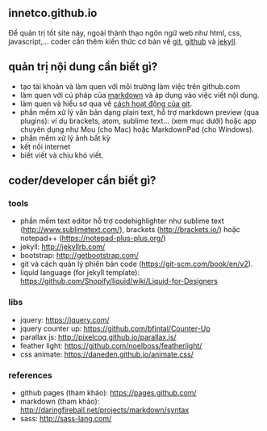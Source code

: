 ## innetco.github.io

Để quản trị tốt site này, ngoài thành thạo ngôn ngữ web như html, css, javascript,... coder cần thêm kiến thức cơ bản về [git][1], [github][2] và [jekyll][3].

## quản trị nội dung cần biết gì?
- tạo tài khoản và làm quen với môi trường làm việc trên github.com
- làm quen với cú pháp của [markdown](http://daringfireball.net/projects/markdown/syntax) và áp dụng vào việc viết nội dung.
- làm quen và hiểu sơ qua về [cách hoạt động của git](http://rogerdudler.github.io/git-guide/index.vi.html).
- phần mềm xử lý văn bản dạng plain text, hỗ trợ markdown preview (qua plugins): ví dụ brackets, atom, sublime text... (xem mục dưới) hoặc app chuyên dụng như Mou (cho Mac) hoặc MarkdownPad (cho Windows).
- phần mềm xử lý ảnh bất kỳ
- kết nối internet
- biết viết và chịu khó viết.

## coder/developer cần biết gì?

### tools

- phần mềm text editor hỗ trợ codehighlighter như sublime text (http://www.sublimetext.com/), brackets (http://brackets.io/) hoặc notepad++ (https://notepad-plus-plus.org/)
- jekyll: http://jekyllrb.com/
- bootstrap: http://getbootstrap.com/
- git và cách quản lý phiên bản code (https://git-scm.com/book/en/v2).
- liquid language (for jekyll template): https://github.com/Shopify/liquid/wiki/Liquid-for-Designers

### libs

- jquery: https://jquery.com/
- jquery counter up: https://github.com/bfintal/Counter-Up
- parallax js: http://pixelcog.github.io/parallax.js/
- feather light: https://github.com/noelboss/featherlight/
- css animate: https://daneden.github.io/animate.css/

### references

- github pages (tham khảo): https://pages.github.com/
- markdown (tham khảo): http://daringfireball.net/projects/markdown/syntax
- sass: http://sass-lang.com/



[1]: https://git-scm.com/book/en/v2
[2]: https://github.com 
[3]: http://jekyllrb.com/



